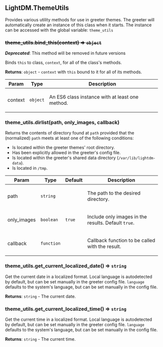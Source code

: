 <a id="LightDM_ThemeUtils"></a>

## LightDM.ThemeUtils
Provides various utility methods for use in greeter themes. The greeter will automatically
create an instance of this class when it starts. The instance can be accessed
with the global variable: `theme_utils`

<a id="LightDM_ThemeUtils-bind_this"></a>

### <del>theme_utils.bind\_this(context) ⇒ <code>object</code></del>
***Deprecated***: This method will be removed in future versions

Binds `this` to class, `context`, for all of the class's methods.

**Returns**: <code>object</code> - `context` with `this` bound to it for all of its methods.  
<table>
  <thead>
    <tr>
      <th>Param</th><th>Type</th><th>Description</th>
    </tr>
  </thead>
  <tbody>
<tr>
    <td>context</td><td><code>object</code></td><td><p>An ES6 class instance with at least one method.</p>
</td>
    </tr>  </tbody>
</table>

<a id="LightDM_ThemeUtils-dirlist"></a>

### theme_utils.dirlist(path, only_images, callback)
Returns the contents of directory found at `path` provided that the (normalized) `path`
meets at least one of the following conditions:
  * Is located within the greeter themes' root directory.
  * Has been explicitly allowed in the greeter's config file.
  * Is located within the greeter's shared data directory (`/var/lib/lightdm-data`).
  * Is located in `/tmp`.

<table>
  <thead>
    <tr>
      <th>Param</th><th>Type</th><th>Default</th><th>Description</th>
    </tr>
  </thead>
  <tbody>
<tr>
    <td>path</td><td><code>string</code></td><td></td><td><p>The path to the desired directory.</p>
</td>
    </tr><tr>
    <td>only_images</td><td><code>boolean</code></td><td><code>true</code></td><td><p>Include only images in the results. Default <code>true</code>.</p>
</td>
    </tr><tr>
    <td>callback</td><td><code>function</code></td><td></td><td><p>Callback function to be called with the result.</p>
</td>
    </tr>  </tbody>
</table>

<a id="LightDM_ThemeUtils-get_current_localized_date"></a>

### theme_utils.get\_current\_localized\_date() ⇒ <code>string</code>
Get the current date in a localized format. Local language is autodetected by default, but can be set manually in the greeter config file.
`language` defaults to the system's language, but can be set manually in the config file.

**Returns**: <code>string</code> - The current date.  
<a id="LightDM_ThemeUtils-get_current_localized_time"></a>

### theme_utils.get\_current\_localized\_time() ⇒ <code>string</code>
Get the current time in a localized format. Local language is autodetected by default, but can be set manually in the greeter config file.
`language` defaults to the system's language, but can be set manually in the config file.

**Returns**: <code>string</code> - The current time.  
